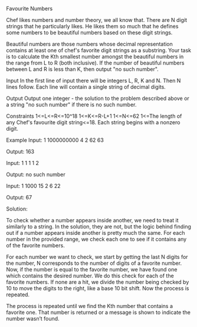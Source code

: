 Favourite Numbers

Chef likes numbers and number theory, we all know that. There are N digit strings that he particularly likes. He likes them so much that he defines some numbers to be beautiful numbers based on these digit strings.

Beautiful numbers are those numbers whose decimal representation contains at least one of chef's favorite digit strings as a substring. Your task is to calculate the Kth smallest number amongst the beautiful numbers in the range from L to R (both inclusive). If the number of beautiful numbers between L and R is less than K, then output "no such number".

Input
In the first line of input there will be integers L, R, K and N. Then N lines follow. Each line will contain a single string of decimal digits.

Output
Output one integer - the solution to the problem described above or a string "no such number" if there is no such number.

Constraints
1<=L<=R<=10^18
1<=K<=R-L+1
1<=N<=62
1<=The length of any Chef's favourite digit string<=18. Each string begins with a nonzero digit.

Example
Input:
1 1000000000 4 2
62
63

Output:
163

Input:
1 1 1 1
2

Output:
no such number

Input:
1 1000 15 2
6
22

Output:
67

Solution:

To check whether a number appears inside another, we need to treat it similarly to a string. In the
solution, they are not, but the logic behind finding out if a number appears inside another is pretty
much the same. For each number in the provided range, we check each one to see if it contains any of
the favorite numbers.

For each number we want to check, we start by getting the last N digits for the number, N corresponds
to the number of digits of a favorite number. Now, if the number is equal to the favorite number, we
have found one which contains the desired number. We do this check for each of the favorite numbers.
If none are a hit, we divide the number being checked by 10 to move the digits to the right, like a base
10 bit shift. Now the process is repeated.

The process is repeated until we find the Kth number that contains a favorite one. That number is
returned or a message is shown to indicate the number wasn’t found.
